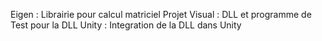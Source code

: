 Eigen : Librairie pour calcul matriciel
Projet Visual : DLL et programme de Test pour la DLL
Unity : Integration de la DLL dans Unity
